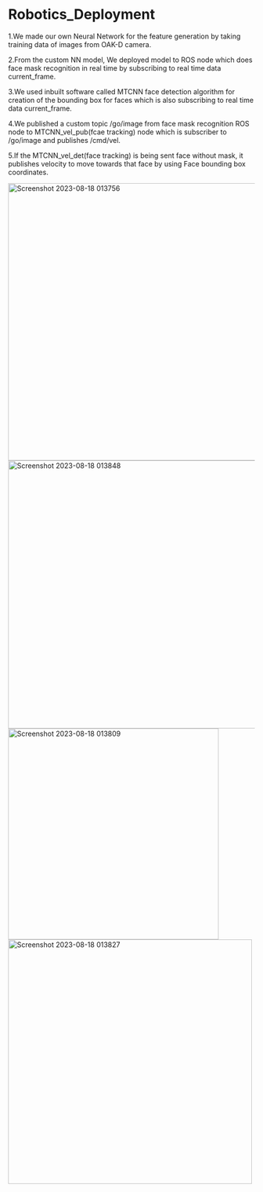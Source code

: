 # Robotics_Deployment

1.We made our own Neural Network for the feature generation by taking training data of images from OAK-D camera.

2.From the custom NN model, We deployed model to ROS node which does face mask recognition in real time by subscribing to real time data current_frame.

3.We used inbuilt software called MTCNN face detection algorithm for creation of the bounding box for faces which is also subscribing to real time data current_frame.

4.We published a custom topic /go/image from face mask recognition ROS node to MTCNN_vel_pub(fcae tracking) node which is subscriber to /go/image and publishes /cmd/vel.

5.If the MTCNN_vel_det(face tracking) is being sent face without mask, it publishes velocity to move towards that face by using Face bounding box coordinates.



<img width="565" alt="Screenshot 2023-08-18 013756" src="https://github.com/PraveenPaidi/Robotics_Deployment/assets/120610889/b45b8859-44b1-45e4-a1ce-098902f589a3">


<img width="546" alt="Screenshot 2023-08-18 013848" src="https://github.com/PraveenPaidi/Robotics_Deployment/assets/120610889/69ed51c0-91ed-44b7-8f52-912b9eb43f9d">


<img width="430" alt="Screenshot 2023-08-18 013809" src="https://github.com/PraveenPaidi/Robotics_Deployment/assets/120610889/81311f20-ce5f-4d20-b719-ea3038fa857e">


<img width="498" alt="Screenshot 2023-08-18 013827" src="https://github.com/PraveenPaidi/Robotics_Deployment/assets/120610889/a8c8e178-d48d-4c47-8c36-58bc109b7bb2">


